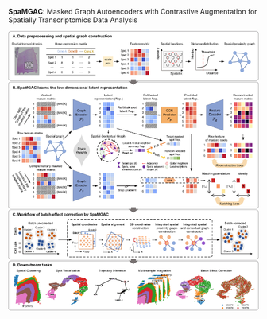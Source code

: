 **SpaMGAC**: Masked Graph Autoencoders with Contrastive Augmentation for Spatially Transcriptomics Data Analysis

![SpaMGAC.jpg](SpaMGAC.jpg)
